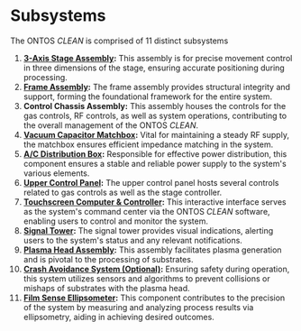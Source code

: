 # Subsystems

The ONTOS _CLEAN_ is comprised of 11 distinct subsystems

1. [**3-Axis Stage Assembly**](1.-axis-stage.md)**:** This assembly is for precise movement control in three dimensions of the stage, ensuring accurate positioning during processing.
2. [**Frame Assembly**](2.-frame-assembly.md)**:** The frame assembly provides structural integrity and support, forming the foundational framework for the entire system.
3. **Control Chassis Assembly:** This assembly houses the controls for the gas controls, RF controls, as well as system operations, contributing to the overall management of the ONTOS _CLEAN_.
4. [**Vacuum Capacitor Matchbox**](3.-vacuum-cap-matchbox-assembly.md)**:** Vital for maintaining a steady RF supply, the matchbox ensures efficient impedance matching in the system.
5. [**A/C Distribution Box**](4.-a-c-distribution-box.md)**:** Responsible for effective power distribution, this component ensures a stable and reliable power supply to the system's various elements.
6. [**Upper Control Panel**](5.-upper-control-panel.md)**:** The upper control panel hosts several controls related to gas controls as well as the stage controller.
7. [**Touchscreen Computer & Controller**](6.-touchscreen-computer-and-controller.md)**:** This interactive interface serves as the system's command center via the ONTOS _CLEAN_ software, enabling users to control and monitor the system.
8. [**Signal Tower**](7.-signal-tower.md)**:** The signal tower provides visual indications, alerting users to the system's status and any relevant notifications.
9. [**Plasma Head Assembly**](8.-plasma-head-assembly.md)**:** This assembly facilitates plasma generation and is pivotal to the processing of substrates.
10. [**Crash Avoidance System (Optional)**](9.-crash-avoidance-system.md)**:** Ensuring safety during operation, this system utilizes sensors and algorithms to prevent collisions or mishaps of substrates with the plasma head.
11. [**Film Sense Ellipsometer**](10.-elipsometry-system.md)**:** This component contributes to the precision of the system by measuring and analyzing process results via ellipsometry, aiding in achieving desired outcomes.

